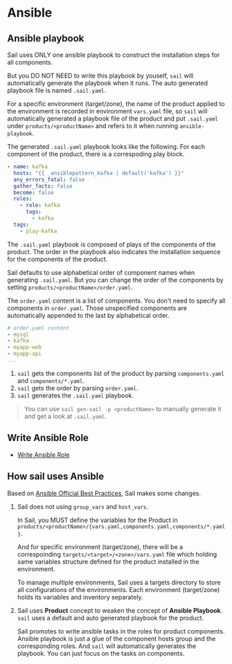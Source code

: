 # Ansible

## Ansible playbook

Sail uses ONLY one ansible playbook to construct the installation steps for all components.

But you DO NOT NEED to write this playbook by youself, `sail` will automatically generate the playbook when it runs. The auto generated playbook file is named `.sail.yaml`.

For a specific environment (target/zone), the name of the product applied to the environment is recorded
in environment `vars.yaml` file, so `sail` will automatically generated a playbook file of the product and put `.sail.yaml` under `products/<productName>` and refers to it when running `ansible-playbook`.

The generated `.sail.yaml` playbook looks like the following. For each component of the product, there is a correspoding play block.


```yaml
- name: kafka
  hosts: "{{ _ansiblepattern_kafka | default('kafka') }}"
  any_errors_fatal: false
  gather_facts: false
  become: false
  roles:
    - role: kafka
      tags:
        - kafka
  tags:
    - play-kafka
```

The `.sail.yaml` playbook is composed of plays of the components of the product.
The order in the playbook also indicates the installation sequence for the components of the product.

Sail defaults to use alphabetical order of component names when generating `.sail.yaml`.
But you can change the order of the components by setting `products/<productName>/order.yaml`.

The `order.yaml` content is a list of components. You don't need to specify all components in `order.yaml`.
Those unspecified components are automatically appended to the last by alphabetical order.

```yaml
# order.yaml content
- mysql
- kafka
- myapp-web
- myapp-api
...
```

1. `sail` gets the components list of the product by parsing `components.yaml` and `components/*.yaml`.
2. `sail` gets the order by parsing `order.yaml`.
3. `sail` generates the `.sail.yaml` playbook.

> You can use `sail gen-sail -p <productName>` to manually generate it and get a look at `.sail.yaml`.

## Write Ansible Role

- [Write Ansible Role](ansible-roles.md)

## How sail uses Ansible

Based on [Ansible Official Best Practices](https://docs.ansible.com/ansible/latest/user_guide/playbooks_best_practices.html), Sail makes some changes.

1. Sail does not using `group_vars` and `host_vars`.

    In Sail, you MUST define the variables for the Product in `products/<productName>/{vars.yaml,components.yaml,components/*.yaml}`.

    And for specific environment (target/zone), there will be a correspoinding `targets/<target>/<zone>/vars.yaml` file which holding same variables structure defined for the product installed in the environment.

    To manage multiple environments, Sail uses a targets directory to store all configurations of the environments. Each environment (target/zone) holds its variables and inventory separately.

2. Sail uses **Product** concept to weaken the concept of **Ansible Playbook**. `sail` uses a default and auto generated playbook for the product.

    Sail promotes to write ansible tasks in the roles for product components. Ansible playbook is just a glue of the component hosts group and the corresponding roles. And `sail` will automatically generates the playbook. You can just focus on the tasks on components.
